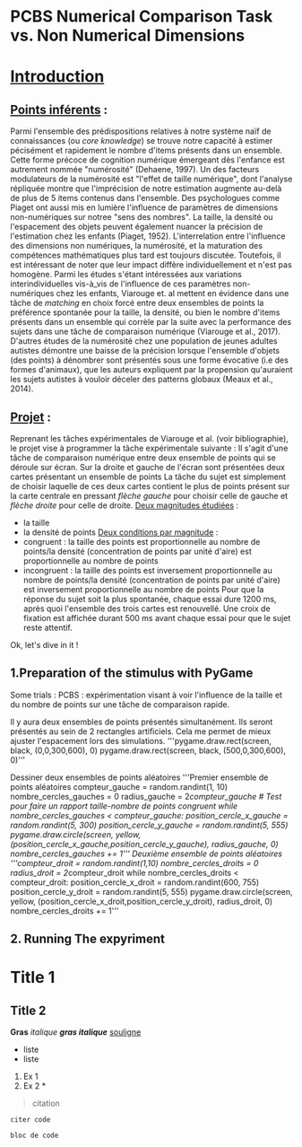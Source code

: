 # PCBS Numerical Comparison Task vs. Non Numerical Dimensions

# <u>Introduction</u>

## <u>Points inférents</u> : 
Parmi l'ensemble des prédispositions relatives à notre système naïf de connaissances (ou *core knowledge*) se trouve notre capacité à estimer pécisément et rapidement le nombre d'items présents dans un ensemble. Cette forme précoce de cognition numérique émergeant dès l'enfance est autrement nommée "numérosité" (Dehaene, 1997). Un des facteurs modulateurs de la numérosité est "l'effet de taille numérique", dont l'analyse répliquée montre que l'imprécision de notre estimation augmente au-delà de plus de 5 items contenus dans l'ensemble. Des psychologues comme Piaget ont aussi  mis en lumière l'influence de paramètres de dimensions non-numériques sur notree "sens des nombres". La taille, la densité ou l'espacement des objets peuvent  également nuancer la précision de l'estimation chez les enfants (Piaget, 1952). L'interrelation entre l'influence des dimensions non numériques, la numérosité, et la maturation des compétences mathématiques plus tard est toujours discutée. Toutefois, il est intéressant de noter que leur impact diffère individuellement et n'est pas homogène. Parmi les études s'étant intéressées aux variations interindividuelles vis-à_vis de l'influence de ces paramètres non-numériques chez les enfants, Viarouge et. al mettent en évidence dans une tâche de *matching* en choix forcé entre deux ensembles de points la préférence spontanée pour la taille, la densité, ou bien le nombre d'items présents dans un ensemble qui corrèle par la suite avec la performance des sujets dans une tâche de comparaison numérique (Viarouge et al., 2017). D'autres études de la numérosité chez une population de jeunes adultes autistes démontre une baisse de la précision lorsque l'ensemble d'objets (des points) à dénombrer sont présentés sous une forme évocative (i.e des formes d'animaux), que les auteurs expliquent par la propension qu'auraient les sujets autistes à vouloir déceler des patterns globaux (Meaux et al., 2014). 

## <u>Projet</u> : 
Reprenant les tâches expérimentales de Viarouge et al. (voir bibliographie), le projet vise à programmer
la tâche expérimentale suivante :
Il s'agit d'une tâche de comparaison numérique entre deux ensemble de points qui se déroule sur écran. 
Sur la droite et gauche de l'écran sont présentées deux cartes présentant un ensemble de points
La tâche du sujet est simplement de choisir laquelle de ces deux cartes contient le plus de points présent sur la carte centrale en pressant *flèche gauche* pour choisir celle de gauche et *flèche droite* pour celle de droite.
<u>Deux magnitudes étudiées</u> : 
* la taille 
* la densité de points
<u>Deux conditions par magnitude</u> :  
* congruent : la taille des points est proportionnelle au nombre de points/la densité (concentration de points par unité d'aire) est proportionnelle au nombre de points
* incongruent : la taille des points est inversement proportionnelle au nombre de points/la densité (concentration de points par unité d'aire) est inversement proportionnelle au nombre de points
Pour que la réponse du sujet soit la plus spontanée, chaque essai dure 1200 ms, après quoi l'ensemble des trois cartes est renouvellé.
Une croix de fixation est affichée durant 500 ms avant chaque essai pour que le sujet reste attentif.

Ok, let's dive in it !

## 1.Preparation of the stimulus with PyGame
Some trials : 
PCBS : expérimentation visant à voir l'influence de la taille et du nombre de points sur une tâche de comparaison rapide.

Il y aura deux ensembles de points présentés simultanément. Ils seront présentés au sein de 2 rectangles artificiels. Cela me permet de mieux ajuster l'espacement lors des simulations.
'''pygame.draw.rect(screen, black, (0,0,300,600), 0)
pygame.draw.rect(screen, black, (500,0,300,600), 0)'''

Dessiner deux ensembles de points aléatoires
'''Premier ensemble de points aléatoires
compteur_gauche = random.randint(1, 10)
nombre_cercles_gauches = 0
radius_gauche = 2*compteur_gauche # Test pour faire un rapport taille-nombre de points congruent
while nombre_cercles_gauches < compteur_gauche:
	position_cercle_x_gauche = random.randint(5, 300)
	position_cercle_y_gauche = random.randint(5, 555)
	pygame.draw.circle(screen, yellow, (position_cercle_x_gauche,position_cercle_y_gauche), radius_gauche, 0)
	nombre_cercles_gauches += 1'''
Deuxième ensemble de points aléatoires
'''compteur_droit = random.randint(1,10)
nombre_cercles_droits = 0
radius_droit = 2*compteur_droit
while nombre_cercles_droits < compteur_droit:
	position_cercle_x_droit = random.randint(600, 755)
	position_cercle_y_droit = random.randint(5, 555)
	pygame.draw.circle(screen, yellow, (position_cercle_x_droit,position_cercle_y_droit), radius_droit, 0)
	nombre_cercles_droits += 1'''





## 2. Running The expyriment

# Title 1
## Title 2

**Gras**
*italique*
***gras italique***
<u>souligne</u>

* liste 
* liste

1. Ex 1
2. Ex 2
	*
	
> citation

`citer code`

```
bloc de code
```
